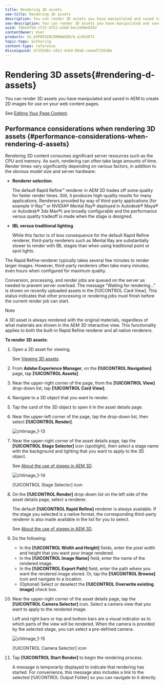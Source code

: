```yaml
---
title: Rendering 3D assets
seo-title: Rendering 3D assets
description: You can render 3D assets you have manipulated and saved in AEM to create 2D images for use on your web content pages.
seo-description: You can render 3D assets you have manipulated and saved in AEM to create 2D images for use on your web content pages.
uuid: fbbe4fb4-cf21-4752-a2b8-bec2d40e8362
contentOwner: User
products: SG_EXPERIENCEMANAGER/6.4/ASSETS
topic-tags: authoring
content-type: reference
discoiquuid: bf155d8c-c012-4cb4-89a6-ceead715630e
---
```


# Rendering 3D assets{#rendering-d-assets}

You can render 3D assets you have manipulated and saved in AEM to create 2D images for use on your web content pages.

See [Editing Your Page Content](/help/sites-authoring/qg-page-authoring.md#editing-your-page-content).

## Performance considerations when rendering 3D assets {#performance-considerations-when-rendering-d-assets}

Rendering 3D content consumes significant server resources such as the CPU and memory. As such, rendering can often take large amounts of time. Render times vary significantly depending on various factors, in addition to the obvious model size and server hardware:

* **Renderer selection**. 

  The default Rapid Refine™ renderer in AEM 3D trades off some quality for faster render times. Still, it produces high-quality results for many applications. Renderers provided by way of third-party applications (for example V-Ray™ or NVIDIA® Mental Ray® deployed in Autodesk® Maya® or Autodesk® 3ds Max®) are broadly configurable and the performance versus quality tradeoff is made when the stage is designed.

* **IBL versus traditional lighting**. 

  While this factor is of less consequence for the default Rapid Refine renderer, third-party renderers such as Mental Ray are substantially slower to render with IBL stages than when using traditional point or spot lights.

The Rapid Refine renderer typically takes several few minutes to render larger images. However, third-party renderers often take many minutes, even hours when configured for maximum quality.

Conversion, processing, and render jobs are queued on the server as needed to prevent server overload. The message "Waiting for rendering..." is shown on recently uploaded assets in the [!UICONTROL Card View]. This status indicates that other processing or rendering jobs must finish before the current render job can start.

>[!NOTE]
>
>A 3D asset is always rendered with the original materials, regardless of what materials are shown in the AEM 3D interactive view. This functionality applies to both the built-in Rapid Refine renderer and all native renderers.

**To render 3D assets**:

1. Open a 3D asset for viewing.

   See [Viewing 3D assets](/help/sites-classic-ui-authoring/classicui-view-3d-assets.md).

1. From **Adobe Experience Manager**, on the **[!UICONTROL Navigation]** page, tap **[!UICONTROL Assets]**.
1. Near the upper-right corner of the page, from the **[!UICONTROL View]** drop-down list, tap **[!UICONTROL Card View]**.
1. Navigate to a 3D object that you want to render.

1. Tap the card of the 3D object to open it in the asset details page.
1. Near the upper-left corner of the page, tap the drop-down list, then select **[!UICONTROL Render]**.

   ![chlimage_1-13](assets/chlimage_1-13.png)

1. Near the upper-right corner of the asset details page, tap the **[!UICONTROL Stage Selector]** icon (spotlight), then select a stage name with the background and lighting that you want to apply to the 3D object.

   See [About the use of stages in AEM 3D](/help/sites-classic-ui-authoring/classicui-stages-aem3d.md).

   ![chlimage_1-14](assets/chlimage_1-14.png)

   [!UICONTROL Stage Selector] icon

1. On the **[!UICONTROL Render]** drop-down list on the left side of the asset details page, select a renderer.

   The default **[!UICONTROL Rapid Refine]** renderer is always available. If the stage you selected is a native format, the corresponding third-party renderer is also made available in the list for you to select.

   See [About the use of stages in AEM 3D](/help/sites-classic-ui-authoring/classicui-stages-aem3d.md).

1. Do the following:

    * In the **[!UICONTROL Width and Height]** fields, enter the pixel width and height that you want your image rendered.
    * In the **[!UICONTROL Image Name]** field, enter the name of the rendered image.
    * In the **[!UICONTROL Export Path]** field, enter the path where you want the rendered image stored. Or, tap the **[!UICONTROL Browse]** icon and navigate to a location.
    * (Optional) Select or deselect the **[!UICONTROL Overwrite existing image]** check box.

1. Near the upper-right corner of the asset details page, tap the **[!UICONTROL Camera Selector]** icon. Select a camera view that you want to apply to the rendered image.

   Left and right bars or top and bottom bars are a visual indicator as to which parts of the view will be rendered. When the camera is provided by the selected stage, you can select a pre-defined camera.

   ![chlimage_1-15](assets/chlimage_1-15.png)

   [!UICONTROL Camera Selector] icon

1. Tap **[!UICONTROL Start Render]** to begin the rendering process.

   A message is temporarily displayed to indicate that rendering has started. For convenience, this message also includes a link to the selected [!UICONTROL Output Folder] so you can navigate to it directly.

